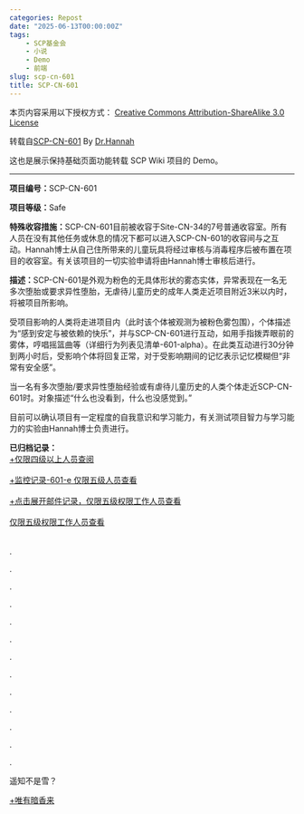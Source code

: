 ```yaml
---
categories: Repost
date: "2025-06-13T00:00:00Z"
tags:
    - SCP基金会
    - 小说
    - Demo
    - 前端
slug: scp-cn-601
title: SCP-CN-601
---
```


本页内容采用以下授权方式： [Creative Commons Attribution-ShareAlike 3.0 License](http://creativecommons.org/licenses/by-sa/3.0/)

转载自[SCP-CN-601](https://scp-wiki-cn.wikidot.com/scp-cn-601) By [Dr.Hannah](http://www.wikidot.com/user:info/hannah-ai)

这也是展示保持基础页面功能转载 SCP Wiki 项目的 Demo。

---

<!-- document.getElementById("page-content").innerHTML -->

<p><strong>项目编号：</strong>SCP-CN-601</p>
<p><strong>项目等级：</strong>Safe</p>
<p>
    <strong>特殊收容措施：</strong
    >SCP-CN-601目前被收容于Site-CN-34的7号普通收容室。所有人员在没有其他任务或休息的情况下都可以进入SCP-CN-601的收容间与之互动。Hannah博士从自己住所带来的儿童玩具将经过审核与消毒程序后被布置在项目的收容室。有关该项目的一切实验申请将由Hannah博士审核后进行。
</p>
<p>
    <strong>描述：</strong
    >SCP-CN-601是外观为粉色的无具体形状的雾态实体，异常表现在一名无多次堕胎或要求异性堕胎，无虐待儿童历史的成年人类走近项目附近3米以内时，将被项目所影响。
</p>
<p>
    受项目影响的人类将走进项目内（此时该个体被观测为被粉色雾包围），个体描述为“感到安定与被依赖的快乐”，并与SCP-CN-601进行互动，如用手指拨弄眼前的雾体，哼唱摇篮曲等（详细行为列表见清单-601-alpha）。在此类互动进行30分钟到两小时后，受影响个体将回复正常，对于受影响期间的记忆表示记忆模糊但“非常有安全感”。
</p>
<p>
    当一名有多次堕胎/要求异性堕胎经验或有虐待儿童历史的人类个体走近SCP-CN-601时。对象描述“什么也没看到，什么也没感觉到。”
</p>
<p>
    目前可以确认项目有一定程度的自我意识和学习能力，有关测试项目智力与学习能力的实验由Hannah博士负责进行。
</p>
<strong>已归档记录：</strong>
<div class="collapsible-block">
    <div class="collapsible-block-folded" style="display: block;">
        <a class="collapsible-block-link" href="javascript:;"
            >+仅限四级以上人员查阅</a
        >
    </div>
    <div class="collapsible-block-unfolded" style="display: none;">
        <div class="collapsible-block-unfolded-link">
            <a class="collapsible-block-link" href="javascript:;"
                >身份认证已通过</a
            >
        </div>
        <div class="collapsible-block-content" style="display: block;">
            <p><strong>项目编号：</strong>SCP-CN-601</p>
            <p><strong>项目等级：</strong>Safe</p>
            <p>
                <strong>特殊收容措施：</strong
                >于201█年█月██日，特工姜██在外派中国山东省聊城市█县时，于██路附近观测到SCP-CN-601的异常效应。特工姜██在完成原本任务后向Site-CN-34上报异常情况。在Site-CN-34收容组到达█县前两小时，当地政府同样发现了该异常，经Site-CN-34站点主管申请，中国分部五级工作人员批准，与当地政府合作收容SCP-CN-601。
            </p>
            <p>
                SCP-CN-601被收容于就地搭建的临时收容站点██，由客座研究员（兼█县县委书记）曾██主导进行有关SCP-CN-601的相关实验。
            </p>
            <p>
                <strong>描述：</strong
                >SCP-CN-601是外观为粉色的无具体形状的雾态实体，异常效应体现于当一名成年人类走近项目附近3米以内时，将被项目所影响。做出意义不明的举动，目前不能排除SCP-CN-601对人类具有恶意，有关受影响者做出举动的深层含义正在进一步研究中。
            </p>
            <p><strong>实验记录-601-1</strong></p>
            <blockquote>
                <p><strong>实验日期：</strong>201█年█月█日</p>
                <p><strong>实验监督：</strong>客座研究员曾██</p>
                <p>
                    <strong>实验对象：</strong
                    >D-4123（女性，27岁，因抢劫杀人入狱）
                </p>
                <p>
                    <strong>实验结果：</strong
                    >D-4123受SCP-CN-601影响51分钟，期间唱了13首摇篮曲与儿歌。对象称“感觉想要好好重新生活。”
                </p>
            </blockquote>
            <blockquote>
                <p>
                    <strong>实验对象：</strong
                    >D-4124（男性，53岁，因走私[数据删除]入狱）
                </p>
                <p>
                    <strong>实验结果：</strong
                    >D-4124受SCP-CN-601影响1小时17分钟，期间将手臂围成抱婴儿形状摇晃，每隔一段时间问“抛高高好不好”，并将手臂上抬。对象称“想起了童年，心里觉得很踏实。”
                </p>
            </blockquote>
            <blockquote>
                <p>
                    <strong>实验对象：</strong
                    >D-4125（男性，27岁，因教唆卖淫，诱奸，谋杀入狱）
                </p>
                <p>
                    <strong>实验结果：</strong
                    >D-4125称什么都没看到，什么都没感觉到。
                </p>
            </blockquote>
            <p>
                <strong>附录：</strong
                ><em
                    >这鬼东西绝对不止这点目的，我[脏话删除]一定要找到它的真面目。-客座研究员曾▇</em
                >
            </p>
            <p>Site-CN-34邮件记录</p>
            <blockquote>
                <p><strong>来自：</strong>Hannah博士</p>
                <p><strong>收信者：</strong>Site-CN-34主管███</p>
                <p><strong>标题：</strong>一些问题</p>
                <p>
                    ███主管：<br />
                    您不觉得那个曾██对于SCP-CN-601的态度真的很奇怪吗？那就是个Safe级SCP，我觉得通俗点说要么就是个缺爱的多维生物，要么就是个小孩鬼魂。他申请了15名D级人员做实验真的有必要吗？更让我惊讶的是您居然批准了。<br />
                    Hannah博士
                </p>
            </blockquote>
            <blockquote>
                <p><strong>来自：</strong>Site-CN-34主管███</p>
                <p><strong>收信者：</strong>Hannah博士</p>
                <p><strong>标题：</strong>小姑娘</p>
                <p>
                    Hannah：<br />
                    首先，一个异常，不是它是粉红色的，它就是好的。
                </p>
                <p>
                    其次，在我们准备收容601的时候██政府已经发现了这个异常，选择与他们合作是一个相较浪费资源在一个Safe级异常上执行大规模记忆删除程序好得也划算的多的选择。
                </p>
                <p>
                    控制，收容，保护。不是粉色，善良，爱。你对于正常实验行为的敏感程度都让我开始考虑给你写一封调职去道德伦理委员会的推荐信了。
                </p>
                <p>Site-CN-34主管███</p>
            </blockquote>
            <blockquote>
                <p><strong>实验记录-601-██</strong></p>
                <p><strong>实验日期：</strong>201█年█月█日</p>
                <p><strong>实验监督：</strong>客座研究员曾██</p>
                <p><strong>实验对象：</strong>D-4174</p>
                <p>
                    <strong>实验结果：</strong
                    >实验对象被要求站在距离SCP-CN-601四米处“用想得到的所有脏话辱骂SCP-CN-601”,过程持续了5小时，项目无异常反应。
                </p>
            </blockquote>
            <blockquote>
                <p><strong>实验对象：</strong>D-4175</p>
                <p>
                    <strong>实验结果：</strong
                    >实验对象被要求使用[数据删除]型号冲锋枪站在距离SCP-CN-601五米处向SCP-CN-601扫射，项目无异常反应，因为收容室太狭窄所导致的跳弹情况导致了5名D级人员死亡和收容室彻底被破坏。
                </p>
            </blockquote>
            <p>
                <em
                    >附录：看到了吧？这就是这个鬼东西造成的，我早就说了它[脏话删除]绝对不可能有什么好心。-客座研究员曾██</em
                >
            </p>
            <p><strong>Site-CN-34邮件记录</strong></p>
            <blockquote>
                <p><strong>来自：</strong>Hannah博士</p>
                <p><strong>收信者：</strong>Site-CN-34主管███</p>
                <p><strong>标题：</strong>疯子</p>
                <p>███主管：</p>
                <p>
                    我见过实验Safe级SCP造成D级人员损失的案例。但我从来没有见过在一个Safe级异常上犯这样的低级错误造成D级人员损失还向我们伸手要那个收容室维修费和新的D级人员的。主管，说真的，我不明白他在做了这么多的实验以后还确凿的认定601对于人类有恶意是出于什么原因，我们研究一下怎么把601转移然后带回Site-CN-34吧？我来写申请书。
                </p>
                <p>Hannah博士</p>
            </blockquote>
            <blockquote>
                <p><strong>来自：</strong>Site-CN-34主管███</p>
                <p><strong>收信者：</strong>Hannah博士</p>
                <p><strong>标题：</strong>现实</p>
                <p>Hannah：</p>
                <p>
                    中国分部的工作人员大多数由国人构成，你也是，我想你应该明白，我快要退休了。
                </p>
                <p>Site-CN-34主管███</p>
            </blockquote>
            <blockquote>
                <p>来自：Hannah博士</p>
                <p>收信者：Site-CN-34主管███</p>
                <p>标题：我知道了</p>
                <p>███主管：</p>
                <p>
                    当你看到这封邮件的时候我已经不在办公室了，这句话的开头很像遗书，但我不是在写遗书。我终于知道为什么曾██认定SCP-CN-601抱着对人类的恶意了——如果曾██也能算是人类的话。以下是我找到的一些新闻资料摘录，由我整理的相关资料的完整版被我储存于22号资料库，根据这些资料我能说，如果601对人类有恶意，那么这个人只可能是曾██。
                </p>
                <blockquote>
                    <p>
                        <strong>新闻摘录：</strong
                        >199█年，山东█县、█县等地开展“百日无孩”运动，█县县委书记曾██下令全县在5月1日至8月10日之间要无小孩出生。因9█年是█年，当地人谓之“杀██”。计划生育是█策，█人必须遵守。
                    </p>
                    <p><strong>会场记录：</strong></p>
                    <p>
                        <strong>曾██：</strong
                        >“为了完成县委给我们下达的计划生育任务，确保我乡5月1日到8月10日这100日内不出生一个孩子……
                    </p>
                    <p><em>&lt;会场一片哗然&gt;</em></p>
                    <p><strong>███：</strong>“那出生了怎么办？”</p>
                    <p>
                        <strong>曾██：</strong
                        >“我就没有见过你这么没有礼貌的干部，怎么办我能怎么办？
                        生出来就掐死！”
                    </p>
                    <p><em>&lt;全场沉默&gt;</em></p>
                </blockquote>
                <p>
                    根据完整版资料我发现，601被姜特工发现的地方，就在那段时期执行流产手术频率最高的医院原址，更精确一点说，就在那个医院的化粪池原址。那一百天内被强制流产或者“生下来就掐死”的数以万计的婴儿，他们本可能成为你，可能成为我，可能成为这个世界上的任何一个人和任何一个人的爱人，但他们的生命还没开始，就被埋葬在了那个化粪池，而根据601所有的实验记录来看，那一百天里死去的数以万计的胚胎只想体验一下有父母陪伴的感觉而已。
                </p>
                <p>
                    如果基金会再让这个人领导有关601的实验，我不知道这群孩子会不会从Safe变成Keter。因此我声明，接下来的我所作所为全部是个人行动。我接受因为我接下来的行动而带来的一切人事处罚，把我降级叫我去清理拉里也行，把我降成D级叫我去实验拉里也行。
                </p>
                <p>PS：我父母也快退休了。</p>
                <p>Hannah博士</p>
            </blockquote>
            <p><strong>实验记录-601-███</strong></p>
            <blockquote>
                <p>实验日期：201█年█月█日</p>
                <p>实验监督：客座研究员曾██</p>
                <p>
                    实验内容：D-4200被要求用混合█种挥发性有毒物质的50升王水泼向SCP-CN-601
                </p>
                <p>实验结果：[数据删除]</p>
            </blockquote>
        </div>
    </div>
</div>
<br />
<div class="collapsible-block">
    <div class="collapsible-block-folded">
        <a class="collapsible-block-link" href="javascript:;"
            >+监控记录-601-e&nbsp;仅限五级人员查看</a
        >
    </div>
    <div class="collapsible-block-unfolded" style="display:none">
        <div class="collapsible-block-unfolded-link">
            <a class="collapsible-block-link" href="javascript:;"
                >身份认证已通过</a
            >
        </div>
        <div class="collapsible-block-content">
            <p>&lt;记录开始&gt;</p>
            <p>
                <strong>00:53:01：</strong
                >D-4200提着装有50升王水与挥发性有毒物质的特制桶走入SCP-CN-601影响范围，曾██不停催促其尽快开始试验。
            </p>
            <p>
                <strong>00：56:07：</strong
                >D-4200开始哭泣，表示自己“无法这样做。”曾▇开始使用言语辱骂并威胁D-4200。
            </p>
            <p>
                <strong>01:02:34：</strong
                >曾██冲进收容室，掌掴D-4200，抢过特制桶。
            </p>
            <p>
                <strong>01:02:50：</strong
                >SCP-CN-601的粉色雾质实体被观测到缩小，缠绕在曾██头部。
            </p>
            <p>
                <strong>01:03:34:</strong
                >曾██确认死亡，死因脑梗塞。特制桶倾倒，液体蔓延在收容室的地板上，D-4200冲向收容室门口，高声哭喊并砸门。
            </p>
            <p>
                <strong>01:04:51：</strong
                >SCP-CN-601被探测到移动向D-4200，试图包裹住D-4200，但无法完全包裹。SCP-CN-601被探测到在接触到地面液体与挥发出气体时剧烈颤抖，体积以肉眼可观测的速率变小。
            </p>
            <p>
                <strong>01:10:07：</strong
                >D-4200死亡。与此同时Hannah博士出现在收容室外，已确认Hannah博士违规携带了SCP-CN-███与SCP-CN-████帮助自己潜入临时收容站点███。
            </p>
            <p>
                <strong>01:11:43：</strong
                >Hannah博士使用SCP-CN-███保护自己不被有毒气体影响，打开收容间入口。劝说SCP-CN-601移出收容室。
            </p>
            <p>
                <strong>01:20:00：</strong
                >SCP-CN-601移动至收容室外，Hannah博士指引SCP-CN-601进入她携带的双肩包，并在双肩包里放了一个玩具兔子。
            </p>
            <p>
                <strong>01:21:59：</strong
                >Hannah博士背起该双肩包，离开临时收容站点███。
            </p>
        </div>
    </div>
</div>
<br />
<div class="collapsible-block">
    <div class="collapsible-block-folded">
        <a class="collapsible-block-link" href="javascript:;"
            >+点击展开邮件记录，仅限五级权限工作人员查看</a
        >
    </div>
    <div class="collapsible-block-unfolded" style="display:none">
        <div class="collapsible-block-unfolded-link">
            <a class="collapsible-block-link" href="javascript:;">点击隐藏</a>
        </div>
        <div class="collapsible-block-content">
            <blockquote>
                <p><strong>来自：</strong>Hannah博士</p>
                <p><strong>收信者：</strong>全体中国分部五级权限工作人员</p>
                <p><strong>标题：</strong>事件陈述</p>
                <p>
                    有关擅自违规将SCP-CN-███与SCP-CN-████带出收容站点，违规使用SCP-CN-███与SCP-CN-████，违规进入临时收容站点███，违规使用不专业手段收容SCP-CN-601的一系列违规行为。我本人接受来自CN分部及基金会总部的一切人事处罚并不作任何辩解。
                </p>
                <p>Hannah博士</p>
            </blockquote>
            <blockquote>
                <p><strong>来自：</strong>O5-12</p>
                <p><strong>收信者：</strong>Hannah博士</p>
                <p>
                    曾█的死亡被基金会特工掩盖为意外，与██政府之间就此事件的的谈判正在进行。Site-CN-34主管███于昨日提前█日退休。
                </p>
                <p>对于本次事件不对Hannah博士进行任何处理。</p>
                <p>
                    <strong
                        >用伤害无辜者来掩盖自己的错误是心虚的体现，也永远掩盖不了。</strong
                    >
                </p>
                <p><strong>他们也一样。</strong></p>
                <p>O5-12</p>
            </blockquote>
        </div>
    </div>
</div>
<br />
<div class="collapsible-block">
    <div class="collapsible-block-folded">
        <a class="collapsible-block-link" href="javascript:;"
            >仅限五级权限工作人员查看</a
        >
    </div>
    <div class="collapsible-block-unfolded" style="display:none">
        <div class="collapsible-block-unfolded-link">
            <a class="collapsible-block-link" href="javascript:;"
                >身份识别已通过，欢迎您，O5-6</a
            >
        </div>
        <div class="collapsible-block-content">
            <blockquote>
                <p><strong>00:01:00：</strong></p>
                <p>
                    <strong>Hannah博士：</strong
                    >hello,601，今天我又来看你了。这次我想知道，你为什么是粉红色的呢？
                </p>
                <p><strong>00:01:59：</strong>SCP-CN-601的雾质产生有节奏波动</p>
                <p><strong>00:02:37：</strong></p>
                <p>
                    <strong>Hannah博士：</strong
                    >你这样我听不懂啊，让我来猜一下，离█路100米远的地方有一个建筑主体颜色是粉红色的幼儿园，你很喜欢那里的孩子们玩游戏，所以把自己变成了这个颜色对吗？
                </p>
                <p>
                    <em
                        >Hannah博士出示█县中心幼儿园的图像，SCP-CN-601活跃波动。</em
                    >
                </p>
                <p><strong>00:04:26：</strong></p>
                <p>
                    <strong>Hannah博士：</strong
                    >那我假设你是可以自由决定自己颜色的，对吗？那么你能变成我今天穿的衣服这个颜色吗？这个颜色叫浅蓝色，英文是blue，也可以说是light
                    blue。
                </p>
                <p>
                    <strong>00:06:01：</strong
                    >SCP-CN-601围绕Hannah博士一分钟后，项目颜色在0.004秒内转化为标准天蓝色。
                </p>
                <p><strong>00:06:37：</strong></p>
                <p>
                    <strong>Hannah博士：</strong
                    >太厉害了，你怎么能这么聪明？那么你能试着变成别的东西吗？不是现在的形状？比如……蝴蝶？
                </p>
                <p><em>Hannah博士出示SCP-408的图像资料。</em></p>
                <p>
                    <strong>00:07:47：</strong
                    >SCP-CN-601停在SCP-408前，一分钟后转化成了47只与SCP-408外观完全相同的蝴蝶。
                </p>
                <p><strong>00:08:20：</strong></p>
                <p>
                    <strong>Hannah博士：</strong
                    >乖孩子，那么我们最后试一下，你能试着，变成我的样子吗？
                </p>
                <p><strong>00:21:20：</strong>[数据删除]</p>
                <p><strong>Hannah博士：</strong>我的天啊……</p>
            </blockquote>
        </div>
    </div>
</div>
<br />
<br />
.
<p>.</p>
<p>.</p>
<p>.</p>
<p>.</p>
<p>.</p>
<p>.</p>
<p>.</p>
<p>.</p>
<p>.</p>
<p>.</p>
<p>.</p>
<p>.</p>
<p>遥知不是雪？</p>
<div class="collapsible-block">
    <div class="collapsible-block-folded">
        <a class="collapsible-block-link" href="javascript:;">+唯有暗香来</a>
    </div>
    <div class="collapsible-block-unfolded" style="display:none">
        <div class="collapsible-block-unfolded-link">
            <a class="collapsible-block-link" href="javascript:;"
                >At&nbsp;a&nbsp;wall&nbsp;corner&nbsp;some&nbsp;plum&nbsp;trees&nbsp;grow.&nbsp;</a
            >
        </div>
        <div class="collapsible-block-content">
            <p>Alone against cold white blossoms blow.</p>
            <p>Aloof one knows they aren't the snow,</p>
            <p>As faint through air soft fragrances flow.</p>
            <p>虹膜识别已通过。</p>
            <p>欢迎回来，Hannah梅博士。</p>
            <p>打开录音记录601-凌寒独自开？</p>
            <p>正在打开中…..</p>
            <blockquote>
                <p><strong>&lt;记录开始&gt;</strong></p>
                <p>
                    能再给你看一样东西吗？这次是真的最后一个了，这个叫SCP-148，中间没有CN,是总部收容的东西，一般来说，我们叫它“心灵遮断合金”。这是我前……不对，前前主管给我的。对于精神影响类，移情效应类的异常有屏蔽作用，哦对了，小朋友你的情况，被我们称作"“异常”。
                </p>
                <p>
                    我的主管们对我都不错，可以说是很不错。有点让我太自负了，收到那封邮件就直接冲去山东了。编辑小朋友你的文档的时候，我在标签加入“移情作用”的时候，我就意识到自己已经做错了。O5的决议，主管反常的邮件，我不算太反常的圣母病泛滥，都是“移情作用”吧？
                </p>
                <p>
                    小朋友你应该，不是只想有人陪你玩吧？你想要什么呢？特殊收容措施里的“任何工作人员都能进入项目的收容室？”对于进入过你的收容室的工作人员的检查显示他们没什么问题，所以你想要复仇，又想让人陪你玩？
                </p>
                <p>
                    你能说话吗？你虽然变成了3D的我的样子，但你不会模拟发声系统吗？你开始变得稀薄了，是代表你的实体拟态的保持时间是7分钟左右吗？
                </p>
                <p>
                    主管去过山东，那时候你把自己的一部分剥离跟着她了对吧？如果我们早一点到把你带回我们站点，你还会对曾██复仇吗？摇头代表你不会？
                </p>
                <p>
                    所以你是一团移情作用不止于让人们想到自己可爱的孩子的粉红色但其实可以变成各种拟态的雾，可以被挥发性有毒物质和王水无效化，无法穿透实体，有一定智能和学习能力。不，是很高的智能和学习能力的……有Keter级别潜质的Euclid级SCP？
                </p>
                <p>我知道这些就够了，下次我还会来看你的。</p>
                <p>嗯？</p>
                <p>
                    用伤害无辜者来达成自己的目的，是我们经常做的事，就当你跟着我们学坏了吧。
                </p>
                <p><strong>&lt;关门声&gt;</strong></p>
            </blockquote>
            <p>确认加密该份文档？</p>
            <p>正在加密中……</p>
            <p>加密已完成。</p>
            <p>确认关机？</p>
            <p>
                君子直道而行，逆流而上。穷不失义，达不离道。再见，Hannah梅博士。
            </p>
        </div>
    </div>
</div>

<script src="init.combined.js"></script>
<script src="WIKIDOT.combined.js"></script>

<!-- 实现折叠效果
<script src="https://d3g0gp89917ko0.cloudfront.net/v--4b961b7cc327/common--javascript/init.combined.js"></script>
<script src="https://d3g0gp89917ko0.cloudfront.net/v--4b961b7cc327/common--javascript/WIKIDOT.combined.js"></script>
-->

<!-- SCP样式
<style>
    @import url("https://scpwiki.github.io/sigma/css/sigma.min.css");
</style>
-->
